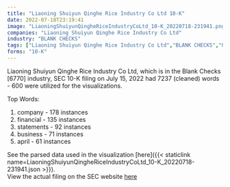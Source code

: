 ```yaml
---
title: "Liaoning Shuiyun Qinghe Rice Industry Co Ltd 10-K"
date: 2022-07-18T23:19:41
image: "LiaoningShuiyunQingheRiceIndustryCoLtd_10-K_20220718-231941.png"
companies: "Liaoning Shuiyun Qinghe Rice Industry Co Ltd"
industry: "BLANK CHECKS"
tags: ["Liaoning Shuiyun Qinghe Rice Industry Co Ltd","BLANK CHECKS","07-15-2022","10-K"]
forms: "10-K"
---
```

Liaoning Shuiyun Qinghe Rice Industry Co Ltd, which is in the Blank Checks [6770] industry, SEC 10-K filing on July 15, 2022 had 7237 (cleaned) words - 600 were utilized for the visualizations.

Top Words:
1. company - 178 instances
2. financial - 135 instances
3. statements - 92 instances
4. business - 71 instances
5. april - 61 instances


See the parsed data used in the visualization [here]({{< staticlink name=LiaoningShuiyunQingheRiceIndustryCoLtd_10-K_20220718-231941.json >}}).  
View the actual filing on the SEC website [here](https://www.sec.gov/Archives/edgar/data/710782/0001213900-22-039607.txt)
